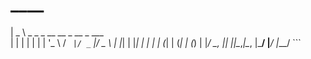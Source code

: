 # ____                                
 |  _ \ _   _ _ __   __ _  __ _  ___  
 | | | | | | | '_ \ / _` |/ _` |/ _ \ 
 | |_| | |_| | | | | (_| | (_| | (_) |
 |____/ \__, |_| |_|\__,_|\__, |\___/ 
        |___/             |___/       ```
